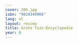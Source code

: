 ```yaml
---
cover: 206.jpg
isbn: "9024349966"
lang: nl
layout: review
title: Grote Tuin-Encyclopedie
year: 0
---
```

